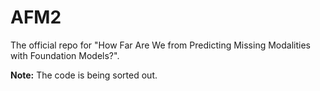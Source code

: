 # AFM2
The official repo for "How Far Are We from Predicting Missing Modalities with Foundation Models?".


**Note:** The code is being sorted out.
